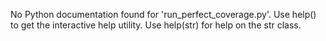 No Python documentation found for 'run_perfect_coverage.py'.
Use help() to get the interactive help utility.
Use help(str) for help on the str class.
